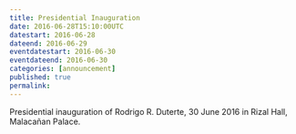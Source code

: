 ```yaml
---
title: Presidential Inauguration
date: 2016-06-28T15:10:00UTC
datestart: 2016-06-28
dateend: 2016-06-29
eventdatestart: 2016-06-30
eventdateend: 2016-06-30
categories: [announcement]
published: true
permalink: 
---
```


Presidential inauguration of Rodrigo R. Duterte, 30 June 2016 in Rizal Hall, Malacañan Palace.
